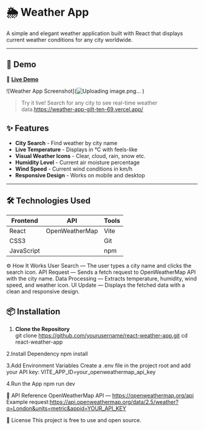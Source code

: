 
# 🌦️ Weather App

A simple and elegant weather application built with React that displays current weather conditions for any city worldwide.

---

## 🚀 Demo

🔗 **[Live Demo](https://weather-app-gilt-ten-69.vercel.app/)**

![Weather App Screenshot](![Uploading image.png…]()
)

> Try it live! Search for any city to see real-time weather data.https://weather-app-gilt-ten-69.vercel.app/

## ✨ Features

- **City Search** - Find weather by city name
- **Live Temperature** - Displays in °C with feels-like
- **Visual Weather Icons** - Clear, cloud, rain, snow etc.
- **Humidity Level** - Current air moisture percentage
- **Wind Speed** - Current wind conditions in km/h
- **Responsive Design** - Works on mobile and desktop

---

## 🛠️ Technologies Used

<div align="center">

| Frontend  | API       | Tools       |
|-----------|-----------|-------------|
| React     | OpenWeatherMap | Vite       |
| CSS3      |           | Git         |
| JavaScript|           | npm         |

</div>

⚙️ How It Works
User Search — The user types a city name and clicks the search icon.
API Request — Sends a fetch request to OpenWeatherMap API with the city name.
Data Processing — Extracts temperature, humidity, wind speed, and weather icon.
UI Update — Displays the fetched data with a clean and responsive design.

## 📦 Installation  
1. **Clone the Repository**  
   git clone https://github.com/yourusername/react-weather-app.git
   cd react-weather-app
   
2.Install Dependency
  npm install

3.Add Environment Variables
Create a .env file in the project root and add your API key:
  VITE_APP_ID=your_openweathermap_api_key

4.Run the App
   npm run dev

📌 API Reference
OpenWeatherMap API — https://openweathermap.org/api
Example request:https://api.openweathermap.org/data/2.5/weather?q=London&units=metric&appid=YOUR_API_KEY
   
📜 License
This project is free to use and open source.
